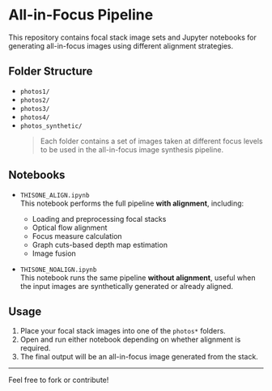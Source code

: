 # All-in-Focus Pipeline

This repository contains focal stack image sets and Jupyter notebooks for generating all-in-focus images using different alignment strategies.

## Folder Structure

- `photos1/`  
- `photos2/`  
- `photos3/`  
- `photos4/`  
- `photos_synthetic/`  
  > Each folder contains a set of images taken at different focus levels to be used in the all-in-focus image synthesis pipeline.

## Notebooks

- `THISONE_ALIGN.ipynb`  
  This notebook performs the full pipeline **with alignment**, including:
  - Loading and preprocessing focal stacks
  - Optical flow alignment
  - Focus measure calculation
  - Graph cuts-based depth map estimation
  - Image fusion

- `THISONE_NOALIGN.ipynb`  
  This notebook runs the same pipeline **without alignment**, useful when the input images are synthetically generated or already aligned.

## Usage

1. Place your focal stack images into one of the `photos*` folders.
2. Open and run either notebook depending on whether alignment is required.
3. The final output will be an all-in-focus image generated from the stack.

---

Feel free to fork or contribute!

